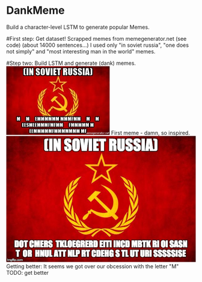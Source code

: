 # DankMeme
Build a character-level LSTM to generate popular Memes.

#First step: Get dataset!
Scrapped memes from memegenerator.net (see code) (about 14000 sentences...)
I used only 
"in soviet russia", "one does not simply" and "most interesting man in the world" memes.

#Step two: Build LSTM and generate (dank) memes.
![Alt text](./first_meme_soviet_russia.jpg?raw=true "first meme")
First meme - damn, so inspired.
![Alt text](./second_meme_soviet_russia.jpg?raw=true "second meme")
Getting better: It seems we got over our obcession with the letter "M"
TODO: get better
